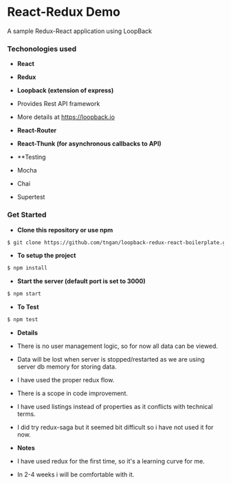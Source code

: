 # React-Redux Demo

A sample Redux-React application using LoopBack

### Techonologies used
- **React**
- **Redux**
- **Loopback (extension of express)**
- Provides Rest API framework
- More details at https://loopback.io
- **React-Router**
- **React-Thunk (for asynchronous callbacks to API)**

- **Testing
- Mocha
- Chai
- Supertest

### Get Started
- **Clone this repository or use npm**
```bash
$ git clone https://github.com/tngan/loopback-redux-react-boilerplate.git
```

- **To setup the project**
```bash
$ npm install
```

- **Start the server (default port is set to 3000)**
```bash
$ npm start
```

- **To Test**
```bash
$ npm test
```

- **Details**
- There is no user management logic, so for now all data can be viewed.
- Data will be lost when server is stopped/restarted as we are using server db memory for storing data.
- I have used the proper redux flow.
- There is a scope in code improvement.
- I have used listings instead of properties as it conflicts with technical terms.
- I did try redux-saga but it seemed bit difficult so i have not used it for now.

- **Notes**
- I have used redux for the first time, so it's a learning curve for me.
- In 2-4 weeks i will be comfortable with it.
